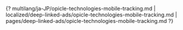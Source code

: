 {? multilang/ja-JP/opicle-technologies-mobile-tracking.md | localized/deep-linked-ads/opicle-technologies-mobile-tracking.md | pages/deep-linked-ads/opicle-technologies-mobile-tracking.md ?}
